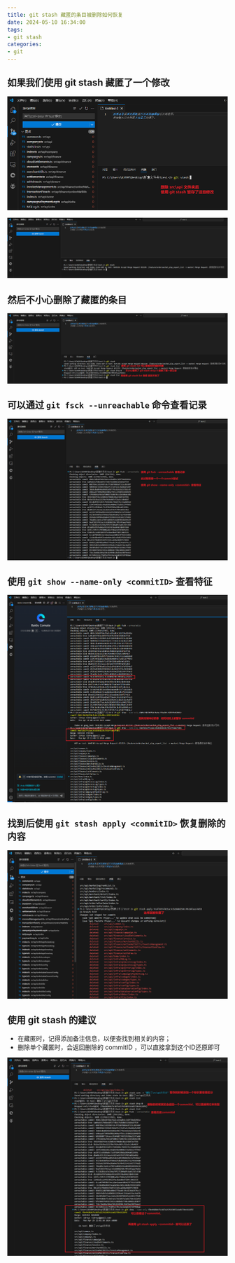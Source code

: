 ```yaml
---
title: git stash 藏匿的条目被删除如何恢复
date: 2024-05-10 16:34:00
tags:
- git stash
categories: 
- git
---
```


## 如果我们使用 git stash 藏匿了一个修改

![藏匿未提交的修改](/Dom/imgs/2024-05-10/藏匿未提交的修改.png)

![藏匿未提交的修改-0](/Dom/imgs/2024-05-10/藏匿未提交的修改-0.png)

## 然后不小心删除了藏匿的条目

![删除藏匿条目](/Dom/imgs/2024-05-10/删除藏匿条目.png)

## 可以通过 `git fsck --unreachable` 命令查看记录

![查找被删除的藏匿commit_id](/Dom/imgs/2024-05-10/查找被删除的藏匿commit_id.png)

## 使用 `git show --name-only <commitID>` 查看特征

![查找被删除的藏匿commit_id-并查看特征是否与目标一致](/Dom/imgs/2024-05-10/查找被删除的藏匿commit_id-并查看特征是否与目标一致.png)

## 找到后使用 `git stash apply <commitID>` 恢复删除的内容

![恢复删除的藏匿](/Dom/imgs/2024-05-10/恢复删除的藏匿.png)

## 使用 git stash 的建议

- 在藏匿时，记得添加备注信息，以便查找到相关的内容；
- 删除单个藏匿时，会返回删除的 commitID ，可以直接拿到这个ID还原即可

![藏匿的建议](/Dom/imgs/2024-05-10/藏匿的建议.png)
